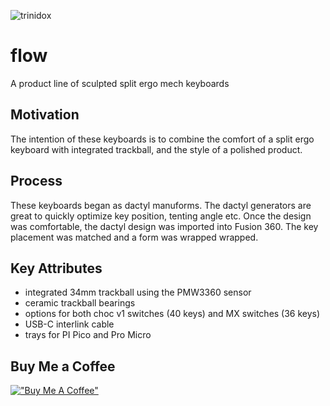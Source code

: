 ![trinidox](https://raw.githubusercontent.com/jsallan/flow/main/images/20230623_180005~2.jpg) 

# flow
A product line of sculpted split ergo mech keyboards

## Motivation
The intention of these keyboards is to combine the comfort of a split ergo keyboard with integrated trackball, and the style of a polished product. 

## Process
These keyboards began as dactyl manuforms. The dactyl generators are great to quickly optimize key position, tenting angle etc. Once the design was comfortable, the dactyl design was imported into Fusion 360. The key placement was matched and a form was wrapped wrapped. 

## Key Attributes
- integrated 34mm trackball using the PMW3360 sensor
- ceramic trackball bearings
- options for both choc v1 switches (40 keys) and MX switches (36 keys)
- USB-C interlink cable
- trays for PI Pico and Pro Micro

## Buy Me a Coffee

[!["Buy Me A Coffee"](https://www.buymeacoffee.com/assets/img/custom_images/orange_img.png)](https://bmc.link/jsallan)

